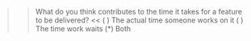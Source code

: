 >> What do you think contributes to the time it takes for a feature to be delivered? <<
( ) The actual time someone works on it
( ) The time work waits
(*) Both
